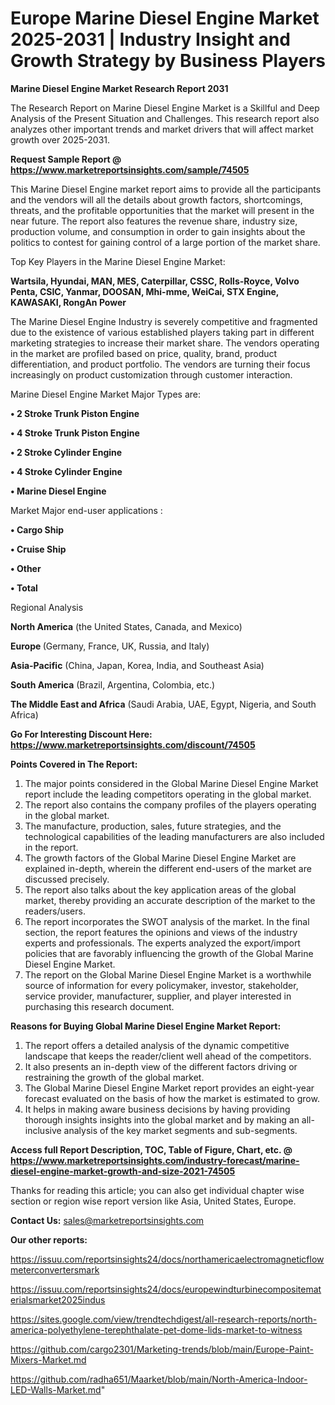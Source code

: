  # Europe Marine Diesel Engine Market 2025-2031 | Industry Insight and Growth Strategy by Business Players

<strong>Marine Diesel Engine Market Research Report 2031</strong>

The Research Report on Marine Diesel Engine Market is a Skillful and Deep Analysis of the Present Situation and Challenges. This research report also analyzes other important trends and market drivers that will affect market growth over 2025-2031.

<strong>Request Sample Report @ <a href=https://www.marketreportsinsights.com/sample/74505>https://www.marketreportsinsights.com/sample/74505</a></strong>

This Marine Diesel Engine market report aims to provide all the participants and the vendors will all the details about growth factors, shortcomings, threats, and the profitable opportunities that the market will present in the near future. The report also features the revenue share, industry size, production volume, and consumption in order to gain insights about the politics to contest for gaining control of a large portion of the market share.

Top Key Players in the Marine Diesel Engine Market:

<strong>Wartsila, Hyundai, MAN, MES, Caterpillar, CSSC, Rolls-Royce, Volvo Penta, CSIC, Yanmar, DOOSAN, Mhi-mme, WeiCai, STX Engine, KAWASAKI, RongAn Power</strong>

The Marine Diesel Engine Industry is severely competitive and fragmented due to the existence of various established players taking part in different marketing strategies to increase their market share. The vendors operating in the market are profiled based on price, quality, brand, product differentiation, and product portfolio. The vendors are turning their focus increasingly on product customization through customer interaction.

Marine Diesel Engine Market Major Types are:

<strong>• 2 Stroke Trunk Piston Engine

• 4 Stroke Trunk Piston Engine

• 2 Stroke Cylinder Engine

• 4 Stroke Cylinder Engine

• Marine Diesel Engine</strong>

Market Major end-user applications :

<strong>• Cargo Ship

• Cruise Ship

• Other

• Total</strong>

Regional Analysis

</u><strong><b>North America</b></strong> (the United States, Canada, and Mexico)

<strong><b>Europe </b></strong>(Germany, France, UK, Russia, and Italy)

<strong><b>Asia-Pacific</b></strong> (China, Japan, Korea, India, and Southeast Asia)

<strong><b>South America</b></strong> (Brazil, Argentina, Colombia, etc.)

<strong><b>The Middle East and Africa</b></strong> (Saudi Arabia, UAE, Egypt, Nigeria, and South Africa)

<strong>Go For Interesting Discount Here: <a href=https://www.marketreportsinsights.com/discount/74505>https://www.marketreportsinsights.com/discount/74505</a></strong>

<strong>Points Covered in The Report:</strong>
<ol>
  <li>The major points considered in the Global Marine Diesel Engine Market report include the leading competitors operating in the global market.</li>
  <li>The report also contains the company profiles of the players operating in the global market.</li>
  <li>The manufacture, production, sales, future strategies, and the technological capabilities of the leading manufacturers are also included in the report.</li>
  <li>The growth factors of the Global Marine Diesel Engine Market are explained in-depth, wherein the different end-users of the market are discussed precisely.</li>
  <li>The report also talks about the key application areas of the global market, thereby providing an accurate description of the market to the readers/users.</li>
  <li>The report incorporates the SWOT analysis of the market. In the final section, the report features the opinions and views of the industry experts and professionals. The experts analyzed the export/import policies that are favorably influencing the growth of the Global Marine Diesel Engine Market.</li>
  <li>The report on the Global Marine Diesel Engine Market is a worthwhile source of information for every policymaker, investor, stakeholder, service provider, manufacturer, supplier, and player interested in purchasing this research document.</li>
</ol>
<strong>Reasons for Buying Global Marine Diesel Engine Market Report:</strong>

<ol>
  <li>The report offers a detailed analysis of the dynamic competitive landscape that keeps the reader/client well ahead of the competitors.</li>
  <li>It also presents an in-depth view of the different factors driving or restraining the growth of the global market.</li>
  <li>The Global Marine Diesel Engine Market report provides an eight-year forecast evaluated on the basis of how the market is estimated to grow.</li>
  <li>It helps in making aware business decisions by having providing thorough insights insights into the global market and by making an all-inclusive analysis of the key market segments and sub-segments.</li>
</ol>
<strong>Access full Report Description, TOC, Table of Figure, Chart, etc. @ <a href=https://www.marketreportsinsights.com/industry-forecast/marine-diesel-engine-market-growth-and-size-2021-74505>https://www.marketreportsinsights.com/industry-forecast/marine-diesel-engine-market-growth-and-size-2021-74505</a></strong>


Thanks for reading this article; you can also get individual chapter wise section or region wise report version like Asia, United States, Europe.

<strong>Contact Us:</strong>
sales@marketreportsinsights.com

<strong>Our other reports:</strong>

<a href=https://issuu.com/reportsinsights24/docs/northamericaelectromagneticflowmeterconvertersmark>https://issuu.com/reportsinsights24/docs/northamericaelectromagneticflowmeterconvertersmark</a>

<a href=https://issuu.com/reportsinsights24/docs/europewindturbinecompositematerialsmarket2025indus>https://issuu.com/reportsinsights24/docs/europewindturbinecompositematerialsmarket2025indus</a>

<a href=https://sites.google.com/view/trendtechdigest/all-research-reports/north-america-polyethylene-terephthalate-pet-dome-lids-market-to-witness>https://sites.google.com/view/trendtechdigest/all-research-reports/north-america-polyethylene-terephthalate-pet-dome-lids-market-to-witness</a>

<a href=https://github.com/cargo2301/Marketing-trends/blob/main/Europe-Paint-Mixers-Market.md>https://github.com/cargo2301/Marketing-trends/blob/main/Europe-Paint-Mixers-Market.md</a>

<a href=https://github.com/radha651/Maarket/blob/main/North-America-Indoor-LED-Walls-Market.md>https://github.com/radha651/Maarket/blob/main/North-America-Indoor-LED-Walls-Market.md</a>"
